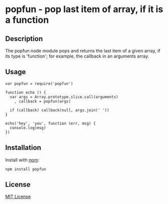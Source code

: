 # popfun - pop last item of array, if it is a function

## Description

The popfun node module pops and returns the last item of a given array, if its type is 'function'; for example, the callback in an arguments array.

## Usage

    var popfun = require('popfun')

    function echo () {
      var args = Array.prototype.slice.call(arguments)
        , callback = popfun(args)
      
      if (callback) callback(null, args.join(' '))
    }
    
    echo('hey', 'you', function (err, msg) {
      console.log(msg)
    })

## Installation

Install with [npm](http://npmjs.org/):

    npm install popfun

## License

[MIT License](https://raw.github.com/michaelnisi/popfun/master/LICENSE)
